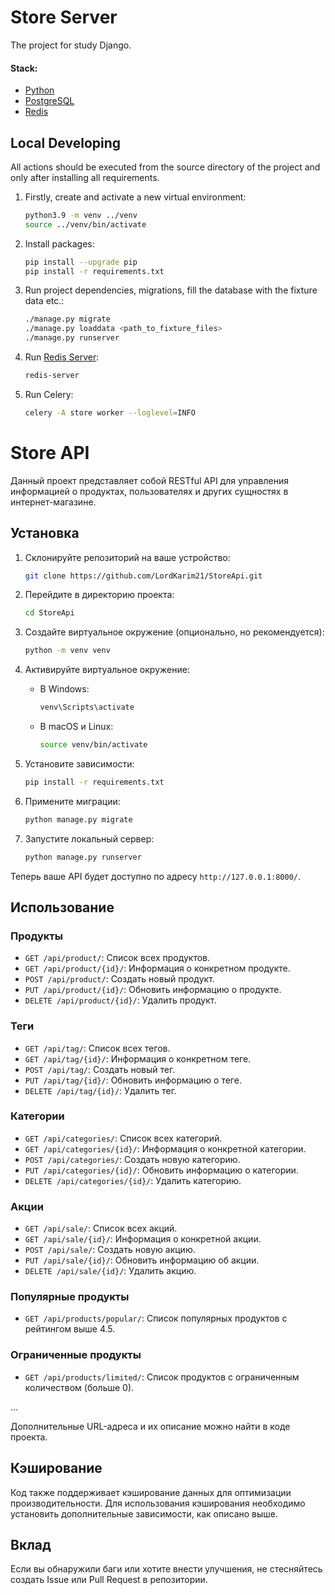 # Store Server

The project for study Django.

#### Stack:

- [Python](https://www.python.org/downloads/)
- [PostgreSQL](https://www.postgresql.org/)
- [Redis](https://redis.io/)

## Local Developing

All actions should be executed from the source directory of the project and only after installing all requirements.

1. Firstly, create and activate a new virtual environment:
   ```bash
   python3.9 -m venv ../venv
   source ../venv/bin/activate
   ```
   
2. Install packages:
   ```bash
   pip install --upgrade pip
   pip install -r requirements.txt
   ```
   
3. Run project dependencies, migrations, fill the database with the fixture data etc.:
   ```bash
   ./manage.py migrate
   ./manage.py loaddata <path_to_fixture_files>
   ./manage.py runserver 
   ```
   
4. Run [Redis Server](https://redis.io/docs/getting-started/installation/):
   ```bash
   redis-server
   ```
   
5. Run Celery:
   ```bash
   celery -A store worker --loglevel=INFO
   ```
   


# Store API

Данный проект представляет собой RESTful API для управления информацией о продуктах, пользователях и других сущностях в интернет-магазине.

## Установка

1. Склонируйте репозиторий на ваше устройство:

   ```bash
   git clone https://github.com/LordKarim21/StoreApi.git
   ```

2. Перейдите в директорию проекта:

   ```bash
   cd StoreApi
   ```

3. Создайте виртуальное окружение (опционально, но рекомендуется):

   ```bash
   python -m venv venv
   ```

4. Активируйте виртуальное окружение:

   - В Windows:

     ```bash
     venv\Scripts\activate
     ```

   - В macOS и Linux:

     ```bash
     source venv/bin/activate
     ```

5. Установите зависимости:

   ```bash
   pip install -r requirements.txt
   ```

6. Примените миграции:

   ```bash
   python manage.py migrate
   ```

7. Запустите локальный сервер:

   ```bash
   python manage.py runserver
   ```

Теперь ваше API будет доступно по адресу `http://127.0.0.1:8000/`.

## Использование

### Продукты

- `GET /api/product/`: Список всех продуктов.
- `GET /api/product/{id}/`: Информация о конкретном продукте.
- `POST /api/product/`: Создать новый продукт.
- `PUT /api/product/{id}/`: Обновить информацию о продукте.
- `DELETE /api/product/{id}/`: Удалить продукт.

### Теги

- `GET /api/tag/`: Список всех тегов.
- `GET /api/tag/{id}/`: Информация о конкретном теге.
- `POST /api/tag/`: Создать новый тег.
- `PUT /api/tag/{id}/`: Обновить информацию о теге.
- `DELETE /api/tag/{id}/`: Удалить тег.

### Категории

- `GET /api/categories/`: Список всех категорий.
- `GET /api/categories/{id}/`: Информация о конкретной категории.
- `POST /api/categories/`: Создать новую категорию.
- `PUT /api/categories/{id}/`: Обновить информацию о категории.
- `DELETE /api/categories/{id}/`: Удалить категорию.

### Акции

- `GET /api/sale/`: Список всех акций.
- `GET /api/sale/{id}/`: Информация о конкретной акции.
- `POST /api/sale/`: Создать новую акцию.
- `PUT /api/sale/{id}/`: Обновить информацию об акции.
- `DELETE /api/sale/{id}/`: Удалить акцию.

### Популярные продукты

- `GET /api/products/popular/`: Список популярных продуктов с рейтингом выше 4.5.

### Ограниченные продукты

- `GET /api/products/limited/`: Список продуктов с ограниченным количеством (больше 0).

...

Дополнительные URL-адреса и их описание можно найти в коде проекта.

## Кэширование

Код также поддерживает кэширование данных для оптимизации производительности. Для использования кэширования необходимо установить дополнительные зависимости, как описано выше.

## Вклад

Если вы обнаружили баги или хотите внести улучшения, не стесняйтесь создать Issue или Pull Request в репозитории.